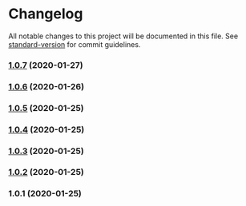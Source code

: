 # Changelog

All notable changes to this project will be documented in this file. See [standard-version](https://github.com/conventional-changelog/standard-version) for commit guidelines.

### [1.0.7](https://github.com/mamal72/react-optimistic-ui-hook/compare/v1.0.6...v1.0.7) (2020-01-27)

### [1.0.6](https://github.com/mamal72/react-optimistic-ui-hook/compare/v1.0.5...v1.0.6) (2020-01-26)

### [1.0.5](https://github.com/mamal72/react-optimistic-ui-hook/compare/v1.0.4...v1.0.5) (2020-01-25)

### [1.0.4](https://github.com/mamal72/react-optimistic-ui-hook/compare/v1.0.3...v1.0.4) (2020-01-25)

### [1.0.3](https://github.com/mamal72/react-optimistic-ui-hook/compare/v1.0.2...v1.0.3) (2020-01-25)

### [1.0.2](https://github.com/mamal72/react-optimistic-ui-hook/compare/v1.0.1...v1.0.2) (2020-01-25)

### 1.0.1 (2020-01-25)
